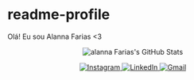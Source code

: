 # readme-profile
Olá! Eu sou Alanna Farias <3
<p align="center">
  <img src="https://github-readme-stats.vercel.app/api?username=alanna-dev&show_icons=true&theme=dark" alt="alanna Farias's GitHub Stats" />
</p>
<div align="center"> 
  <a href="https://www.instagram.com/alannaafarias/" target="_blank">
    <img src="https://img.shields.io/badge/-Instagram-%23E4405F?style=for-the-badge&logo=instagram&logoColor=white" alt="Instagram" />
  </a>
  <a href="https://www.linkedin.com/in/alanna-farias-/" target="_blank">
    <img src="https://img.shields.io/badge/-LinkedIn-%230077B5?style=for-the-badge&logo=linkedin&logoColor=white" alt="LinkedIn" />
  </a>
  <a href="mailto:alannaafarias@gmail.com">
    <img src="https://img.shields.io/badge/-Gmail-%23333?style=for-the-badge&logo=gmail&logoColor=white" alt="Gmail" />
  </a>
</div>
